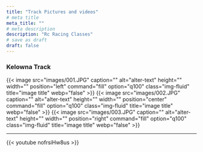 ```yaml
---
title: "Track Pictures and videos"
# meta title
meta_title: ""
# meta description
description: "Rc Racing Classes"
# save as draft
draft: false
---
```

### Kelowna Track


{{< image src="images/001.JPG" caption="" alt="alter-text" height="" width="" position="left" command="fill" option="q100" class="img-fluid" title="image title" webp="false" >}}
{{< image src="images/002.JPG" caption="" alt="alter-text" height="" width="" position="center" command="fill" option="q100" class="img-fluid" title="image title" webp="false" >}}
{{< image src="images/003.JPG" caption="" alt="alter-text" height="" width="" position="right" command="fill" option="q100" class="img-fluid" title="image title" webp="false" >}}

<hr>
{{< youtube nofrsiHw8us >}}


